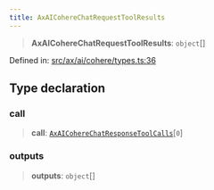 ```yaml
---
title: AxAICohereChatRequestToolResults
---
```


> **AxAICohereChatRequestToolResults**: `object`[]

Defined in: [src/ax/ai/cohere/types.ts:36](#apidocs/httpsgithubcomax-llmaxblob3b79ada8d723949fcd8a76c2b6f48cf69d8394f8srcaxaicoheretypestsl36)

## Type declaration

### call

> **call**: [`AxAICohereChatResponseToolCalls`](#apidocs/typealiasaxaicoherechatresponsetoolcalls)\[`0`\]

### outputs

> **outputs**: `object`[]

